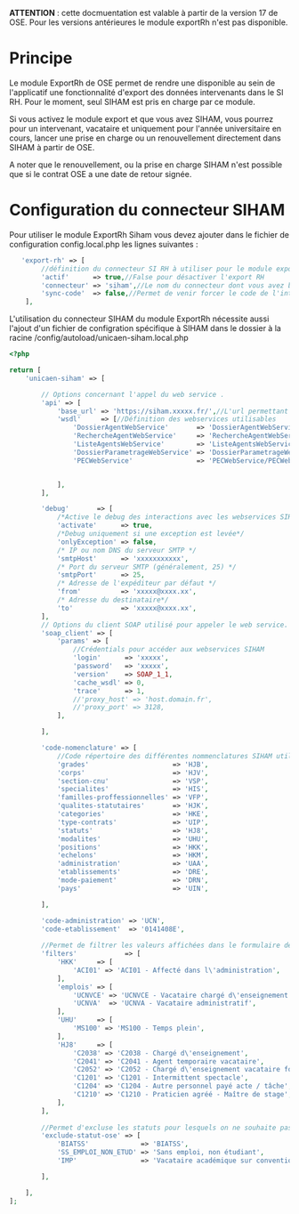 **ATTENTION** : cette docmuentation est valable à partir de la version 17 de OSE. Pour les versions antérieures le module exportRh n'est pas disponible.

# Principe

Le module ExportRh de OSE permet de rendre une disponible au sein de l'applicatif une fonctionnalité d'export des données intervenants dans le SI RH. Pour le moment, seul SIHAM est pris en charge par ce module.

Si vous activez le module export et que vous avez SIHAM, vous pourrez pour un intervenant, vacataire et uniquement pour l'année universitaire en cours, lancer une prise en charge ou un renouvellement directement dans SIHAM à partir de OSE.

A noter que le renouvellement, ou la prise en charge SIHAM n'est possible que si le contrat OSE a une date de retour signée.

# Configuration du connecteur SIHAM

Pour utiliser le module ExportRh Siham vous devez ajouter dans le fichier de configuration config.local.php les lignes suivantes :

```php
   'export-rh' => [
        //définition du connecteur SI RH à utiliser pour le module export RH de OSE
        'actif'      => true,//False pour désactiver l'export RH
        'connecteur' => 'siham',//Le nom du connecteur dont vous avez besoin, pour le moment seul le connecteur SIHAM a été développé.
        'sync-code'  => false,//Permet de venir forcer le code de l'intervenant avec le matricule siham en retour d'un renouvellement ou d'une prise en charge
    ],
```

L'utilisation du connecteur SIHAM du module ExportRh nécessite aussi l'ajout d'un fichier de configration spécifique à SIHAM dans le dossier à la racine /config/autoload/unicaen-siham.local.php

```php
<?php

return [
    'unicaen-siham' => [

        // Options concernant l'appel du web service .
        'api' => [
            'base_url' => 'https://siham.xxxxx.fr/',//L'url permettant d'accéder aux webservices SIHAM
            'wsdl'     => [//Définition des webservices utilisables
                'DossierAgentWebService'       => 'DossierAgentWebService/DossierAgentWebService?wsdl',
                'RechercheAgentWebService'     => 'RechercheAgentWebService/RechercheAgentWebService?wsdl',
                'ListeAgentsWebService'        => 'ListeAgentsWebService/ListeAgentsWebService?wsdl',
                'DossierParametrageWebService' => 'DossierParametrageWebService/DossierParametrageWebService?wsdl',
                'PECWebService'                => 'PECWebService/PECWebService?wsdl',


            ],
        ],

        'debug'       => [
            /*Active le debug des interactions avec les webservices SIHAM*/
            'activate'      => true,
            /*Debug uniquement si une exception est levée*/
            'onlyException' => false,
            /* IP ou nom DNS du serveur SMTP */
            'smtpHost'      => 'xxxxxxxxxxx',
            /* Port du serveur SMTP (généralement, 25) */
            'smtpPort'      => 25,
            /* Adresse de l'expéditeur par défaut */
            'from'          => 'xxxxx@xxxx.xx',
            /* Adresse du destinataire*/
            'to'            => 'xxxxx@xxxx.xx',
        ],
        // Options du client SOAP utilisé pour appeler le web service.
        'soap_client' => [
            'params' => [
                //Crédentials pour accéder aux webservices SIHAM
                'login'      => 'xxxxx',
                'password'   => 'xxxxx',
                'version'    => SOAP_1_1,
                'cache_wsdl' => 0,
                'trace'      => 1,
                //'proxy_host' => 'host.domain.fr',
                //'proxy_port' => 3128,
            ],

        ],

        'code-nomenclature' => [
            //Code répertoire des différentes nommenclatures SIHAM utilsées
            'grades'                     => 'HJB',
            'corps'                      => 'HJV',
            'section-cnu'                => 'VSP',
            'specialites'                => 'HIS',
            'familles-proffessionnelles' => 'VFP',
            'qualites-statutaires'       => 'HJK',
            'categories'                 => 'HKE',
            'type-contrats'              => 'UIP',
            'statuts'                    => 'HJ8',
            'modalites'                  => 'UHU',
            'positions'                  => 'HKK',
            'echelons'                   => 'HKM',
            'administration'             => 'UAA',
            'etablissements'             => 'DRE',
            'mode-paiement'              => 'DRN',
            'pays'                       => 'UIN',

        ],

        'code-administration' => 'UCN',
        'code-etablissement'  => '0141408E',
        
        //Permet de filtrer les valeurs affichées dans le formulaire de prise en charge SIHAM par code répertoire
        'filters'            => [
            'HKK'     => [
                'ACI01' => 'ACI01 - Affecté dans l\'administration',
            ],
            'emplois' => [
                'UCNVCE' => 'UCNVCE - Vacataire chargé d\'enseignement',
                'UCNVA'  => 'UCNVA - Vacataire administratif',
            ],
            'UHU'     => [
                'MS100' => 'MS100 - Temps plein',
            ],
            'HJ8'     => [
                'C2038' => 'C2038 - Chargé d\'enseignement',
                'C2041' => 'C2041 - Agent temporaire vacataire',
                'C2052' => 'C2052 - Chargé d\'enseignement vacataire fonctionnaire',
                'C1201' => 'C1201 - Intermittent spectacle',
                'C1204' => 'C1204 - Autre personnel payé acte / tâche',
                'C1210' => 'C1210 - Praticien agréé - Maître de stage',
            ],
        ],
        
        //Permet d'excluse les statuts pour lesquels on ne souhaite pas faire de PEC ou REN
        'exclude-statut-ose' => [
            'BIATSS'             => 'BIATSS',
            'SS_EMPLOI_NON_ETUD' => 'Sans emploi, non étudiant',
            'IMP'                => 'Vacataire académique sur convention',

        ],

    ],
];
```






